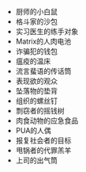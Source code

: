 - 厨师的小白鼠
- 格斗家的沙包
- 实习医生的练手对象
- Matrix的人肉电池
- 诈骗犯的钱包
- 瘟疫的温床
- 流言蜚语的传话筒
- 表现欲的观众
- 坠落物的垫背
- 组织的螺丝钉
- 剽窃者的摇钱树
- 肉食动物的应急食品
- PUA的人偶
- 报复社会者的目标
- 甩锅者的代罪羔羊
- 上司的出气筒
